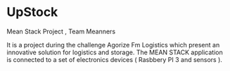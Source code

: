 # UpStock
Mean Stack Project , Team Meanners

It is a project during the challenge Agorize Fm Logistics which present an innovative
solution for logistics and storage. The MEAN STACK application is connected to a set of
electronics devices ( Rasbbery PI 3 and sensors ).
